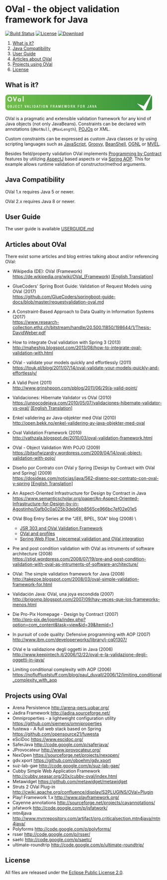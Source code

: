 # OVal - the object validation framework for Java

[![Build Status](https://travis-ci.org/sebthom/oval.svg?branch=master)](https://travis-ci.org/sebthom/oval)
[![License](https://img.shields.io/badge/License-Eclipse%20Public%20License%202.0-blue.svg)](LICENSE.txt)
[![Download](https://api.bintray.com/packages/sebthom/maven/oval/images/download.svg)](https://bintray.com/sebthom/maven/oval/_latestVersion)

[comment]: # (https://img.shields.io/github/license/sebthom/oval.svg?label=License)

1. [What is it?](#what-is-it)
1. [Java Compatibility](#compatibility)
1. [User Guide](#user-guide)
1. [Articles about OVal](#articles-about-oval)
1. [Projects using OVal](#projects-using-oval)
1. [License](#license)


## <a name="what-is-it"></a>What is it?

![logo](src/site/resources/images/oval-banner.png)

OVal is a pragmatic and extensible validation framework for any kind of Java objects (not only JavaBeans).
Constraints can be declared with annotations (`@NotNull`, `@MaxLength`), [POJOs](https://en.wikipedia.org/wiki/Plain_old_Java_object) or XML.

Custom constraints can be expressed as custom Java classes or by using scripting languages such as [JavaScript](https://github.com/mozilla/rhino), [Groovy](http://groovy-lang.org/),
[BeanShell](http://www.beanshell.org/), [OGNL](https://github.com/jkuhnert/ognl) or [MVEL](https://github.com/mvel/mvel).

Besides field/property validation OVal implements [Programming by Contract](https://en.wikipedia.org/wiki/Design_by_contract) features by utilizing [AspectJ](https://www.eclipse.org/aspectj/doc/next/progguide/starting-aspectj.html) based aspects or via [Spring AOP](https://docs.spring.io/spring/docs/current/spring-framework-reference/core.html). This for example allows runtime validation of constructor/method arguments.


## <a name="compatibility"></a>Java Compatibility

OVal 1.x requires Java 5 or newer.

OVal 2.x requires Java 8 or newer.


## <a name="user-guide"></a>User Guide

The user guide is available [USERGUIDE.md](./USERGUIDE.md)


## <a name="articles-about-oval"></a>Articles about OVal

There exist some articles and blog entries talking about and/or referencing OVal:

- Wikipedia (DE): OVal (Framework) \
 <https://de.wikipedia.org/wiki/OVal_(Framework)> [\[English
    Translation\]](https://translate.google.com/translate?sl=de&tl=en&u=https%3A%2F%2Fde.wikipedia.org%2Fwiki%2FOVal_%28Framework%29)

- GlueCoders' Spring Boot Guide: Validation of Request Models using OVal (2017) \
  <https://github.com/GlueCoders/springboot-guide-docs/blob/master/requestvalidation-oval.md>

- A Constraint-Based Approach to Data Quality in Information Systems (2017) \
  <https://www.research-collection.ethz.ch/bitstream/handle/20.500.11850/198644/1/Thesis-DavidWeber.pdf>

- How to integrate Oval validation with Spring 3 (2013) \
  <http://maheshjq.blogspot.com/2013/08/how-to-integrate-oval-validation-with.html>

- OVal - validate your models quickly and effortlessly (2011) \
  <https://touk.pl/blog/2011/07/14/oval-validate-your-models-quickly-and-effortlessly/>

- A Valid Point (2011) \
  <http://www.grinshpoon.com/pblog/2011/06/29/a-valid-point/>

- Validaciones: Hibernate Validator vs OVal (2010) \
  <https://unpocodejava.com/2010/05/07/validaciones-hibernate-validator-vs-oval/>
 [\[English
    Translation\]](https://translate.google.com/translate?sl=es&tl=en&u=https%3A%2F%2Funpocodejava.com%2F2010%2F05%2F07%2Fvalidaciones-hibernate-validator-vs-oval%2F)

- Enkel validering av Java-objekter med OVal (2010) \
  <http://open.bekk.no/enkel-validering-av-java-objekter-med-oval>

- Oval Validation Framework (2010) \
  <http://vathzala.blogspot.de/2010/03/oval-validation-framework.html>

- OVal - Object Validation With POJO (2009) \
  <https://bitsofwizardry.wordpress.com/2009/04/14/oval-object-validation-with-pojo/>

- Diseño por Contrato con OVal y Spring \[Design by Contract with OVal and Spring\] (2009) \
  <https://dosideas.com/noticias/java/562-diseno-por-contrato-con-oval-y-spring> [\[English
    Translation\]](https://translate.google.com/translate?hl=&sl=es&tl=en&u=https%3A%2F%2Fdosideas.com%2Fnoticias%2Fjava%2F562-diseno-por-contrato-con-oval-y-spring)

- An Aspect-Oriented Infrastructure for Design by Contract in Java \
  <https://www.semanticscholar.org/paper/An-Aspect-Oriented-Infrastructure-for-Design-by-in-Agostinho/0afb0c0a025b3deb6bb8565ce966bc7ef02e01e5>

- OVal Blog Entry Series at the "JEE, BPEL, SOA" blog (2008) \
  - [JSR 303 and OVal Validation
  Framework](https://lukaszbudnik.blogspot.com/2008/12/jsr-303-and-oval-validation-framework.html)
  - [OVal and
    profiles](https://lukaszbudnik.blogspot.com/2008/12/oval-and-profiles.html)
  - [Spring Web Flow 1 piecemeal validation and OVal
    integration](https://lukaszbudnik.blogspot.com/2008/12/springs-piecemeal-validation-and-oval.html)

- Pre and post condition validation with OVal as intruments of software architecture (2008) \
  <https://stigl.wordpress.com/2008/07/19/pre-and-post-condition-validation-with-oval-as-intruments-of-software-architecture/>

- OVal: The simple validation framework for Java (2008) \
  <http://takezoe.blogspot.com/2008/03/oval-simple-validation-framework-for.html>

- Validación Java: OVal, una joya escondida (2007) \
  <http://brigomp.blogspot.com/2007/09/hay-veces-que-los-frameworks-menos.html>

- Die Pro-Pix Homepage - Design by Contract (2007) \
  <http://pro-pix.de/joomla/index.php?option=com_content&task=view&id=39&Itemid=1>

- In pursuit of code quality: Defensive programming with AOP (2007) \
  <http://www.ibm.com/developerworks/library/j-cq01307/>

- OVal e la validazione degli oggetti in Java (2006) \
  <http://www.keepintech.it/2006/12/22/oval-e-la-validazione-degli-oggetti-in-java/>

- Limiting conditional complexity with AOP (2006)\
  <https://nofluffjuststuff.com/blog/paul_duvall/2006/12/limiting_conditional_complexity_with_aop>

## <a name="projects-using-oval"></a>Projects using OVal

- Arena Persistence <http://arena-pers.uqbar.org/>
- Jadira Framework <http://jadira.sourceforge.net/>
- Omniproperties - a lightweight configuration utility <https://github.com/siemens/omniproperties>
- fustewa - A full web stack based on Spring <https://github.com/opensource21/fuwesta>
- eSciDoc <https://www.escidoc.org/>
- SaferJava <http://code.google.com/p/saferjava/>
- JProvocateur <http://www.jprovocateur.org/>
- NexOpen <https://sourceforge.net/projects/nexopen/>
- gdv.xport <https://github.com/oboehm/gdv.xport>
- suz-lab-gae <http://code.google.com/p/suz-lab-gae/>
- Cubby Simple Web Application Framework <http://cubby.seasar.org/20x/cubby-oval/index.html>
- Metawidget <https://github.com/metawidget/metawidget>
- Struts 2 OVal Plug-in <http://cwiki.apache.org/confluence/display/S2PLUGINS/OVal+Plugin>
- Play! Framework 1.x <http://www.playframework.org/>
- Cayenne annotations <http://sourceforge.net/projects/cayannotations/>
- jsfatwork <http://code.google.com/p/jsfatwork/>
- mtn4java <http://www.mvnrepository.com/artifact/org.criticalsection.mtn4java/mtn4java/>
- Polyforms <http://code.google.com/p/polyforms/>
- rsser <http://code.google.com/p/rsser/>
- saetc <http://code.google.com/p/saetc/>
- ultimate-roundtrip <http://code.google.com/p/ultimate-roundtrip/>


## <a name="license"></a>License

All files are released under the [Eclipse Public License 2.0](LICENSE.txt).
